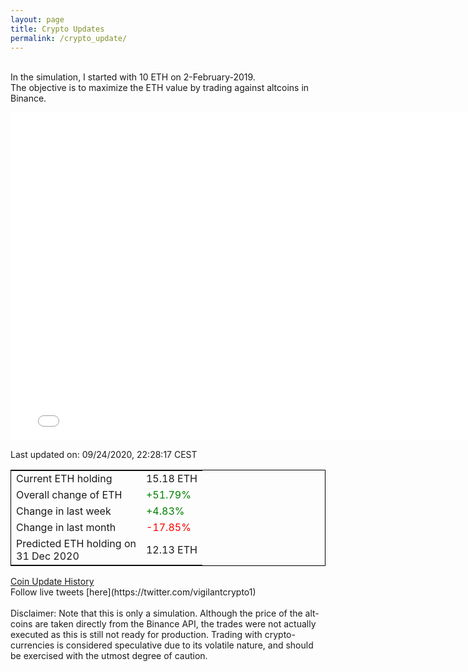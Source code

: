 ```yaml
---
layout: page
title: Crypto Updates
permalink: /crypto_update/
---
```

<!-- Global site tag (gtag.js) - Google Analytics -->
<script async src="https://www.googletagmanager.com/gtag/js?id=UA-103831149-5"></script>
<script>
  window.dataLayer = window.dataLayer || [];
  function gtag(){dataLayer.push(arguments);}
  gtag('js', new Date());

  gtag('config', 'UA-103831149-5');
</script>
<br>In the simulation, I started with 10 ETH on 2-February-2019.<br>The objective is to maximize the ETH value by trading against altcoins 
in Binance.

<iframe width="775" height="525" frameborder="0" scrolling="no" src="//plotly.com/~vikramaditya91/109.embed"></iframe>

Last updated on: 09/24/2020, 22:28:17 CEST 
<table style="border:1px solid black;margin-left:auto;margin-right:auto;">
	<tbody>
	<tr>
		<td>Current ETH holding</td>
		<td>     15.18 ETH</td>
	</tr>
	<tr>
		<td>Overall change of ETH</td>
		<td><font color="green">+51.79%</font></td>
	</tr>
	<tr>
		<td>Change in last week</td>
		<td><font color="green">+4.83%</font></td>
	</tr>
	<tr>
		<td>Change in last month</td>
		<td><font color="red">-17.85%</font></td>
	</tr>
    <tr>
		<td>Predicted ETH holding on<br>31 Dec 2020</td>
		<td>     12.13 ETH</td>
	</tr>
	</tbody>
</table>
<a href="{{ site.baseurl }}/crypto_history">Coin Update History</a>
<br>
Follow live tweets [here](https://twitter.com/vigilantcrypto1)
<br>
<br>
Disclaimer:
Note that this is only a simulation. Although the price of the alt-coins are taken directly from the Binance API, the trades were not actually executed as this is still not ready for production.
Trading with crypto-currencies is considered speculative due to its volatile nature, and should be exercised with the utmost degree of caution.